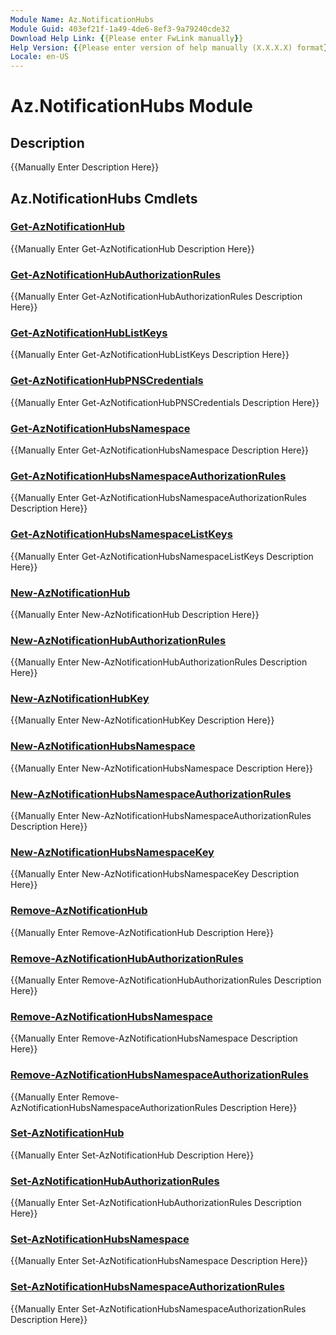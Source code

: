 ```yaml
---
Module Name: Az.NotificationHubs
Module Guid: 403ef21f-1a49-4de6-8ef3-9a79240cde32
Download Help Link: {{Please enter FwLink manually}}
Help Version: {{Please enter version of help manually (X.X.X.X) format}}
Locale: en-US
---
```


# Az.NotificationHubs Module
## Description
{{Manually Enter Description Here}}

## Az.NotificationHubs Cmdlets
### [Get-AzNotificationHub](Get-AzNotificationHub.md)
{{Manually Enter Get-AzNotificationHub Description Here}}

### [Get-AzNotificationHubAuthorizationRules](Get-AzNotificationHubAuthorizationRules.md)
{{Manually Enter Get-AzNotificationHubAuthorizationRules Description Here}}

### [Get-AzNotificationHubListKeys](Get-AzNotificationHubListKeys.md)
{{Manually Enter Get-AzNotificationHubListKeys Description Here}}

### [Get-AzNotificationHubPNSCredentials](Get-AzNotificationHubPNSCredentials.md)
{{Manually Enter Get-AzNotificationHubPNSCredentials Description Here}}

### [Get-AzNotificationHubsNamespace](Get-AzNotificationHubsNamespace.md)
{{Manually Enter Get-AzNotificationHubsNamespace Description Here}}

### [Get-AzNotificationHubsNamespaceAuthorizationRules](Get-AzNotificationHubsNamespaceAuthorizationRules.md)
{{Manually Enter Get-AzNotificationHubsNamespaceAuthorizationRules Description Here}}

### [Get-AzNotificationHubsNamespaceListKeys](Get-AzNotificationHubsNamespaceListKeys.md)
{{Manually Enter Get-AzNotificationHubsNamespaceListKeys Description Here}}

### [New-AzNotificationHub](New-AzNotificationHub.md)
{{Manually Enter New-AzNotificationHub Description Here}}

### [New-AzNotificationHubAuthorizationRules](New-AzNotificationHubAuthorizationRules.md)
{{Manually Enter New-AzNotificationHubAuthorizationRules Description Here}}

### [New-AzNotificationHubKey](New-AzNotificationHubKey.md)
{{Manually Enter New-AzNotificationHubKey Description Here}}

### [New-AzNotificationHubsNamespace](New-AzNotificationHubsNamespace.md)
{{Manually Enter New-AzNotificationHubsNamespace Description Here}}

### [New-AzNotificationHubsNamespaceAuthorizationRules](New-AzNotificationHubsNamespaceAuthorizationRules.md)
{{Manually Enter New-AzNotificationHubsNamespaceAuthorizationRules Description Here}}

### [New-AzNotificationHubsNamespaceKey](New-AzNotificationHubsNamespaceKey.md)
{{Manually Enter New-AzNotificationHubsNamespaceKey Description Here}}

### [Remove-AzNotificationHub](Remove-AzNotificationHub.md)
{{Manually Enter Remove-AzNotificationHub Description Here}}

### [Remove-AzNotificationHubAuthorizationRules](Remove-AzNotificationHubAuthorizationRules.md)
{{Manually Enter Remove-AzNotificationHubAuthorizationRules Description Here}}

### [Remove-AzNotificationHubsNamespace](Remove-AzNotificationHubsNamespace.md)
{{Manually Enter Remove-AzNotificationHubsNamespace Description Here}}

### [Remove-AzNotificationHubsNamespaceAuthorizationRules](Remove-AzNotificationHubsNamespaceAuthorizationRules.md)
{{Manually Enter Remove-AzNotificationHubsNamespaceAuthorizationRules Description Here}}

### [Set-AzNotificationHub](Set-AzNotificationHub.md)
{{Manually Enter Set-AzNotificationHub Description Here}}

### [Set-AzNotificationHubAuthorizationRules](Set-AzNotificationHubAuthorizationRules.md)
{{Manually Enter Set-AzNotificationHubAuthorizationRules Description Here}}

### [Set-AzNotificationHubsNamespace](Set-AzNotificationHubsNamespace.md)
{{Manually Enter Set-AzNotificationHubsNamespace Description Here}}

### [Set-AzNotificationHubsNamespaceAuthorizationRules](Set-AzNotificationHubsNamespaceAuthorizationRules.md)
{{Manually Enter Set-AzNotificationHubsNamespaceAuthorizationRules Description Here}}

